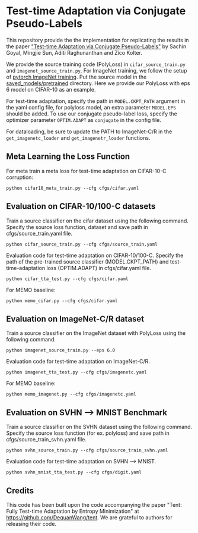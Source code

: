 # Test-time Adaptation via Conjugate Pseudo-Labels
This repository provide the the implementation for replicating the results in the paper ["Test-time Adaptation via Conjugate Pseudo-Labels"](https://arxiv.org/abs/2207.09640) by Sachin Goyal, Mingjie Sun, Aditi Raghunanthan and Zico Kolter.



We provide the source training code (PolyLoss) in `cifar_source_train.py` and `imagenet_source_train.py`. For ImageNet training, we follow the setup of [pytorch ImageNet training](https://github.com/pytorch/examples/tree/main/imagenet). Put the source model in the [saved_models/pretrained](saved_models/pretrained) directory. Here we provide our PolyLoss with eps 6 model on CIFAR-10 as an example.

For test-time adaptation, specify the path in `MODEL.CKPT_PATH` argument in the yaml config file, for polyloss model, an extra parameter `MODEL.EPS` should be added. To use our conjugate pseudo-label loss, specify the optimizer parameter  `OPTIM.ADAPT` as `conjugate` in the config file.

For dataloading, be sure to update the PATH to ImageNet-C/R in the `get_imagenetc_loader` and `get_imagenetr_loader` functions.

## Meta Learning the Loss Function
For meta train a meta loss for test-time adaptation on CIFAR-10-C corruption:
```
python cifar10_meta_train.py --cfg cfgs/cifar.yaml
```

## Evaluation on CIFAR-10/100-C datasets
Train a source classifier on the cifar dataset using the following command. Specify the source loss function, dataset and save path in cfgs/source_train.yaml file.
```
python cifar_source_train.py --cfg cfgs/source_train.yaml 
```
Evaluation code for test-time adaptation on CIFAR-10/100-C. Specify the path of the pre-trained source classifier (MODEL.CKPT_PATH) and test-time-adaptation loss (OPTIM.ADAPT) in cfgs/cifar.yaml file.
```
python cifar_tta_test.py --cfg cfgs/cifar.yaml
```
For MEMO baseline:
```
python memo_cifar.py --cfg cfgs/cifar.yaml
```

## Evaluation on ImageNet-C/R dataset
Train a source classifier on the ImageNet dataset with PolyLoss using the following command.
```
python imagenet_source_train.py --eps 6.0
```

Evaluation code for test-time adaptation on ImageNet-C/R.
```
python imagenet_tta_test.py --cfg cfgs/imagenetc.yaml
```
For MEMO baseline:
```
python memo_imagenet.py --cfg cfgs/imagenetc.yaml
```

## Evaluation on SVHN --> MNIST Benchmark
Train a source classifier on the SVHN dataset using the following command. Specify the source loss function (for ex. polyloss) and save path in cfgs/source_train_svhn.yaml file.
```
python svhn_source_train.py --cfg cfgs/source_train_svhn.yaml 
```
Evaluation code for test-time adaptation on SVHN --> MNIST.
```
python svhn_mnist_tta_test.py --cfg cfgs/digit.yaml
```

## Credits  
This code has been built upon the code accompanying the paper "Tent: Fully Test-time Adaptation by Entropy Minimization" at https://github.com/DequanWang/tent. We are grateful to authors for releasing their code.
